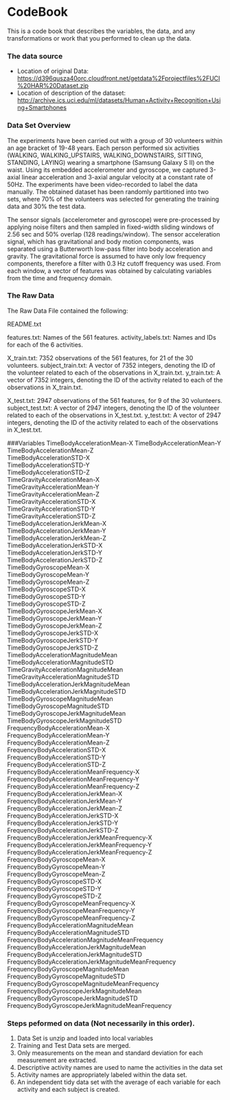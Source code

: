 # CodeBook

This is a code book that describes the variables, the data, and any transformations or work that you performed to clean up the data.

### The data source

* Location of original Data: https://d396qusza40orc.cloudfront.net/getdata%2Fprojectfiles%2FUCI%20HAR%20Dataset.zip
* Location of description of the dataset: http://archive.ics.uci.edu/ml/datasets/Human+Activity+Recognition+Using+Smartphones

### Data Set Overview

The experiments have been carried out with a group of 30 volunteers within an age bracket of 19-48 years. Each person performed six activities (WALKING, WALKING_UPSTAIRS, WALKING_DOWNSTAIRS, SITTING, STANDING, LAYING) wearing a smartphone (Samsung Galaxy S II) on the waist. Using its embedded accelerometer and gyroscope, we captured 3-axial linear acceleration and 3-axial angular velocity at a constant rate of 50Hz. The experiments have been video-recorded to label the data manually. The obtained dataset has been randomly partitioned into two sets, where 70% of the volunteers was selected for generating the training data and 30% the test data. 

The sensor signals (accelerometer and gyroscope) were pre-processed by applying noise filters and then sampled in fixed-width sliding windows of 2.56 sec and 50% overlap (128 readings/window). The sensor acceleration signal, which has gravitational and body motion components, was separated using a Butterworth low-pass filter into body acceleration and gravity. The gravitational force is assumed to have only low frequency components, therefore a filter with 0.3 Hz cutoff frequency was used. From each window, a vector of features was obtained by calculating variables from the time and frequency domain.

### The Raw Data

The Raw Data File contained the following:

README.txt

features.txt: 			Names of the 561 features.
activity_labels.txt: 	Names and IDs for each of the 6 activities.

X_train.txt: 			7352 observations of the 561 features, for 21 of the 30 volunteers.
subject_train.txt: 		A vector of 7352 integers, denoting the ID of the volunteer related to each of the observations in X_train.txt.
y_train.txt: 			A vector of 7352 integers, denoting the ID of the activity related to each of the observations in X_train.txt.

X_test.txt: 			2947 observations of the 561 features, for 9 of the 30 volunteers.
subject_test.txt: 		A vector of 2947 integers, denoting the ID of the volunteer related to each of the observations in X_test.txt.
y_test.txt: 			A vector of 2947 integers, denoting the ID of the activity related to each of the observations in X_test.txt.


###Variables
TimeBodyAccelerationMean-X
TimeBodyAccelerationMean-Y             
TimeBodyAccelerationMean-Z              
TimeBodyAccelerationSTD-X              
TimeBodyAccelerationSTD-Y             
TimeBodyAccelerationSTD-Z              
TimeGravityAccelerationMean-X             
TimeGravityAccelerationMean-Y              
TimeGravityAccelerationMean-Z              
TimeGravityAccelerationSTD-X              
TimeGravityAccelerationSTD-Y              
TimeGravityAccelerationSTD-Z              
TimeBodyAccelerationJerkMean-X              
TimeBodyAccelerationJerkMean-Y              
TimeBodyAccelerationJerkMean-Z             
TimeBodyAccelerationJerkSTD-X              
TimeBodyAccelerationJerkSTD-Y             
TimeBodyAccelerationJerkSTD-Z              
TimeBodyGyroscopeMean-X              
TimeBodyGyroscopeMean-Y             
TimeBodyGyroscopeMean-Z              
TimeBodyGyroscopeSTD-X              
TimeBodyGyroscopeSTD-Y              
TimeBodyGyroscopeSTD-Z              
TimeBodyGyroscopeJerkMean-X              
TimeBodyGyroscopeJerkMean-Y             
TimeBodyGyroscopeJerkMean-Z             
TimeBodyGyroscopeJerkSTD-X             
TimeBodyGyroscopeJerkSTD-Y              
TimeBodyGyroscopeJerkSTD-Z              
TimeBodyAccelerationMagnitudeMean              
TimeBodyAccelerationMagnitudeSTD              
TimeGravityAccelerationMagnitudeMean              
TimeGravityAccelerationMagnitudeSTD             
TimeBodyAccelerationJerkMagnitudeMean              
TimeBodyAccelerationJerkMagnitudeSTD              
TimeBodyGyroscopeMagnitudeMean              
TimeBodyGyroscopeMagnitudeSTD              
TimeBodyGyroscopeJerkMagnitudeMean              
TimeBodyGyroscopeJerkMagnitudeSTD             
FrequencyBodyAccelerationMean-X              
FrequencyBodyAccelerationMean-Y             
FrequencyBodyAccelerationMean-Z              
FrequencyBodyAccelerationSTD-X             
FrequencyBodyAccelerationSTD-Y              
FrequencyBodyAccelerationSTD-Z              
FrequencyBodyAccelerationMeanFrequency-X              
FrequencyBodyAccelerationMeanFrequency-Y              
FrequencyBodyAccelerationMeanFrequency-Z              
FrequencyBodyAccelerationJerkMean-X              
FrequencyBodyAccelerationJerkMean-Y              
FrequencyBodyAccelerationJerkMean-Z             
 FrequencyBodyAccelerationJerkSTD-X              
FrequencyBodyAccelerationJerkSTD-Y              
FrequencyBodyAccelerationJerkSTD-Z              
FrequencyBodyAccelerationJerkMeanFrequency-X              
FrequencyBodyAccelerationJerkMeanFrequency-Y              
FrequencyBodyAccelerationJerkMeanFrequency-Z              
FrequencyBodyGyroscopeMean-X              
FrequencyBodyGyroscopeMean-Y              
FrequencyBodyGyroscopeMean-Z              
FrequencyBodyGyroscopeSTD-X              
FrequencyBodyGyroscopeSTD-Y              
FrequencyBodyGyroscopeSTD-Z              
FrequencyBodyGyroscopeMeanFrequency-X              
FrequencyBodyGyroscopeMeanFrequency-Y              
FrequencyBodyGyroscopeMeanFrequency-Z              
FrequencyBodyAccelerationMagnitudeMean              
FrequencyBodyAccelerationMagnitudeSTD              
FrequencyBodyAccelerationMagnitudeMeanFrequency              
FrequencyBodyAccelerationJerkMagnitudeMean             
FrequencyBodyAccelerationJerkMagnitudeSTD              
FrequencyBodyAccelerationJerkMagnitudeMeanFrequency              
FrequencyBodyGyroscopeMagnitudeMean              
FrequencyBodyGyroscopeMagnitudeSTD              
FrequencyBodyGyroscopeMagnitudeMeanFrequency              
FrequencyBodyGyroscopeJerkMagnitudeMean             
FrequencyBodyGyroscopeJerkMagnitudeSTD              
FrequencyBodyGyroscopeJerkMagnitudeMeanFrequency

### Steps peformed on data (Not necessarily in this order).

1. Data Set is unzip and loaded into local variables
2. Training and Test Data sets are merged.
3. Only measurements on the mean and standard deviation for each measurement are extracted.
4. Descriptive activity names are used to name the activities in the data set
4. Activity names are appropriately labeled within the data set.
5. An independent tidy data set with the average of each variable for each activity and each subject is created.

